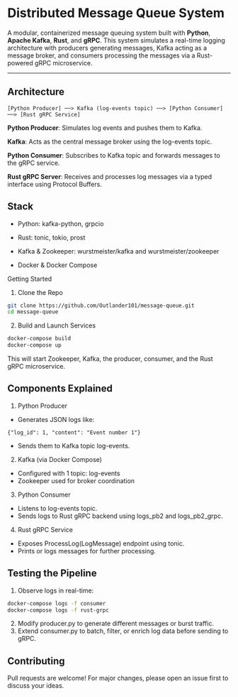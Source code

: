 # Distributed Message Queue System

A modular, containerized message queuing system built with **Python**, **Apache Kafka**, **Rust**, and **gRPC**. 
This system simulates a real-time logging architecture with producers generating messages, Kafka acting as a message broker, and consumers processing the messages via a Rust-powered gRPC microservice.

---

## Architecture

```plaintext
[Python Producer] ──> Kafka (log-events topic) ──> [Python Consumer] ──> [Rust gRPC Service]
```
**Python Producer**: Simulates log events and pushes them to Kafka.

**Kafka**: Acts as the central message broker using the log-events topic.

**Python Consumer**: Subscribes to Kafka topic and forwards messages to the gRPC service.

**Rust gRPC Server**: Receives and processes log messages via a typed interface using Protocol Buffers.

## Stack

* Python: kafka-python, grpcio

* Rust: tonic, tokio, prost

* Kafka & Zookeeper: wurstmeister/kafka and wurstmeister/zookeeper

* Docker & Docker Compose

Getting Started
1. Clone the Repo
  ```bash
  git clone https://github.com/Outlander101/message-queue.git
  cd message-queue
  ```
2. Build and Launch Services
  ```bash
  docker-compose build
  docker-compose up
  ```
  This will start Zookeeper, Kafka, the producer, consumer, and the Rust gRPC microservice.

## Components Explained

1. Python Producer
  * Generates JSON logs like:
  ```plaintext
  {"log_id": 1, "content": "Event number 1"}
  ```
  * Sends them to Kafka topic log-events.

2. Kafka (via Docker Compose)
  * Configured with 1 topic: log-events
  * Zookeeper used for broker coordination

3. Python Consumer
  * Listens to log-events topic.
  * Sends logs to Rust gRPC backend using logs_pb2 and logs_pb2_grpc.

4. Rust gRPC Service
  * Exposes ProcessLog(LogMessage) endpoint using tonic.
  * Prints or logs messages for further processing.

## Testing the Pipeline
1. Observe logs in real-time:
  ```bash
  docker-compose logs -f consumer
  docker-compose logs -f rust-grpc
  ```
  2. Modify producer.py to generate different messages or burst traffic.
  3. Extend consumer.py to batch, filter, or enrich log data before sending to gRPC.

## Contributing
Pull requests are welcome! For major changes, please open an issue first to discuss your ideas.
